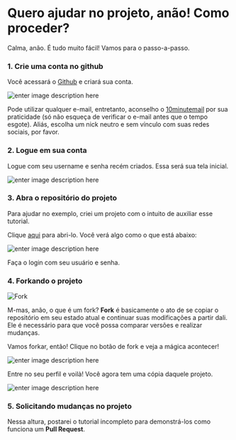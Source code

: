 # Quero ajudar no projeto, anão! Como proceder?

Calma, anão. É tudo muito fácil! Vamos para o passo-a-passo.

### 1. Crie uma conta no github

Você acessará o [Github](https://github.com) e criará sua conta.

![enter image description here](https://i.imgur.com/zJIcSIX.png "Home Github")

Pode utilizar qualquer e-mail, entretanto, aconselho o [10minutemail](https://10minutemail.com/10MinuteMail/index.html) por sua praticidade (só não esqueça de verificar o e-mail antes que o tempo esgote). Aliás, escolha um nick neutro e sem vínculo com suas redes sociais, por favor.

### 2. Logue em sua conta

Logue com seu username e senha recém criados. Essa será sua tela inicial.

![enter image description here](https://i.imgur.com/E3Kfyot.png "Github Login")


### 3. Abra o repositório do projeto

Para ajudar no exemplo, criei um projeto com o intuito de auxiliar esse tutorial.

Clique [aqui](https://github.com/anonynom/tutorial-27chan "Repositório do Tutorial") para abri-lo. Você verá algo como o que está abaixo:

![enter image description here](https://i.imgur.com/hfjOmLP.png "Tela do repositório")

Faça o login com seu usuário e senha.

### 4. Forkando o projeto

![](https://upload.wikimedia.org/wikipedia/commons/3/38/GitHub_Fork_Button.png "Fork")

M-mas, anão, o que é um fork?
**Fork** é basicamente o ato de se copiar o repositório em seu estado atual e continuar suas modificações a partir dali. Ele é necessário para que você possa comparar versões e realizar mudanças.

Vamos forkar, então! Clique no botão de fork e veja a mágica acontecer!

![enter image description here](https://i.imgur.com/ioBjbA4.png)

Entre no seu perfil e voilà! Você agora tem uma cópia daquele projeto.

![enter image description here](https://i.imgur.com/ydYS1uR.png)

### 5. Solicitando mudanças no projeto

Nessa altura, postarei o tutorial incompleto para demonstrá-los como funciona um **Pull Request**.
